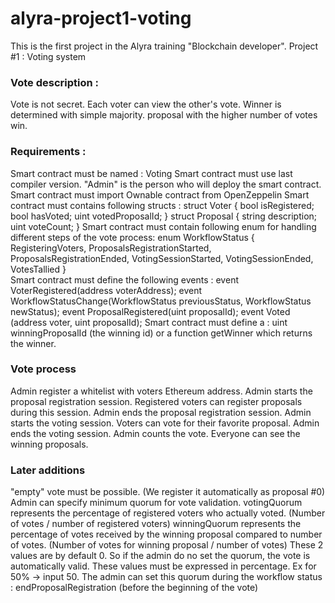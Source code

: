 # alyra-project1-voting

This is the first project in the Alyra training "Blockchain developer".
Project #1 : Voting system

### Vote description :

Vote is not secret. Each voter can view the other's vote.
Winner is determined with simple majority. proposal with the higher number of votes win.

### Requirements :
Smart contract must be named : Voting
Smart contract must use last compiler version.
"Admin" is the person who will deploy the smart contract.
Smart contract must import Ownable contract from OpenZeppelin
Smart contract must contains following structs :
    struct Voter {
        bool isRegistered;
        bool hasVoted;
        uint votedProposalId;
    }
    struct Proposal {
        string description;
        uint voteCount;
    }
Smart contract must contain following enum for handling different steps of the vote process:
    enum WorkflowStatus {
        RegisteringVoters,
        ProposalsRegistrationStarted,
        ProposalsRegistrationEnded,
        VotingSessionStarted,
        VotingSessionEnded,
        VotesTallied
    }    
Smart contract must define the following events :
    event VoterRegistered(address voterAddress); 
    event WorkflowStatusChange(WorkflowStatus previousStatus, WorkflowStatus newStatus);
    event ProposalRegistered(uint proposalId);
    event Voted (address voter, uint proposalId);
Smart contract must define a :
    uint winningProposalId (the winning id) 
    or a function getWinner which returns the winner.

### Vote process

Admin register a whitelist with voters Ethereum address.
Admin starts the proposal registration session.
Registered voters can register proposals during this session.
Admin ends the proposal registration session.
Admin starts the voting session.
Voters can vote for their favorite proposal.
Admin ends the voting session.
Admin counts the vote.
Everyone can see the winning proposals.

### Later additions 

"empty" vote must be possible. (We register it automatically as proposal #0)
Admin can specify minimum quorum for vote validation.
votingQuorum represents the percentage of registered voters who actually voted.
(Number of votes / number of registered voters)
winningQuorum represents the percentage of votes received by the winning proposal compared to number of votes.
(Number of votes for winning proposal / number of votes)
These 2 values are by default 0. So if the admin do no set the quorum, the vote is automatically valid.
These values must be expressed in percentage. Ex for 50% -> input 50.
The admin can set this quorum during the workflow status : endProposalRegistration (before the beginning of the vote)